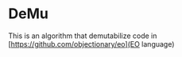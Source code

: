 # DeMu
This is an algorithm that demutabilize code in [https://github.com/objectionary/eo](EO language)
